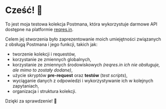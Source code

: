 # Cześć! 👋

To jest moja testowa kolekcja Postmana, która wykorzystuje darmowe API dostępne na platformie [reqres.in](https://reqres.in/).

Celem jej stworzenia było zaprezentowanie moich umiejętności związanych z obsługą Postmana i jego funkcji, takich jak:

- tworzenie kolekcji i requestów,
- korzystanie ze zmiennych globalnych,
- korzystanie ze zmiennych środowiskowych *(reqres.in ich nie obsługuje, ale mimo to zostały dodane)*,
- użycie skryptów **pre-request** oraz **testów** (*test scripts*),
- wyciąganie danych z odpowiedzi i wykorzystywanie ich w kolejnych zapytaniach,
- organizacja i struktura kolekcji.

Dzięki za sprawdzenie! 🙂
